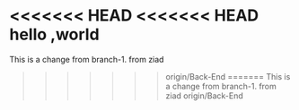 <<<<<<< HEAD
<<<<<<< HEAD
hello ,world
=======
This is a change from branch-1.
from ziad
>>>>>>> origin/Back-End
=======
This is a change from branch-1.
from ziad
>>>>>>> origin/Back-End
